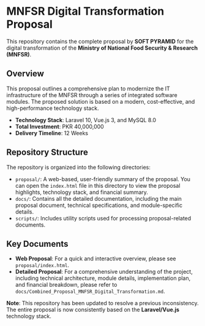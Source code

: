 # MNFSR Digital Transformation Proposal

This repository contains the complete proposal by **SOFT PYRAMID** for the digital transformation of the **Ministry of National Food Security & Research (MNFSR)**.

## Overview

This proposal outlines a comprehensive plan to modernize the IT infrastructure of the MNFSR through a series of integrated software modules. The proposed solution is based on a modern, cost-effective, and high-performance technology stack.

- **Technology Stack**: Laravel 10, Vue.js 3, and MySQL 8.0
- **Total Investment**: PKR 40,000,000
- **Delivery Timeline**: 12 Weeks

## Repository Structure

The repository is organized into the following directories:

-   `proposal/`: A web-based, user-friendly summary of the proposal. You can open the `index.html` file in this directory to view the proposal highlights, technology stack, and financial summary.
-   `docs/`: Contains all the detailed documentation, including the main proposal document, technical specifications, and module-specific details.
-   `scripts/`: Includes utility scripts used for processing proposal-related documents.

## Key Documents

-   **Web Proposal**: For a quick and interactive overview, please see `proposal/index.html`.
-   **Detailed Proposal**: For a comprehensive understanding of the project, including technical architecture, module details, implementation plan, and financial breakdown, please refer to `docs/Combined_Proposal_MNFSR_Digital_Transformation.md`.

**Note**: This repository has been updated to resolve a previous inconsistency. The entire proposal is now consistently based on the **Laravel/Vue.js** technology stack.
